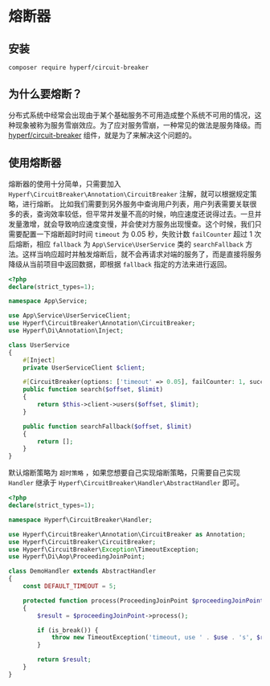 # 熔断器

## 安装

```
composer require hyperf/circuit-breaker
```

## 为什么要熔断？

分布式系统中经常会出现由于某个基础服务不可用造成整个系统不可用的情况，这种现象被称为服务雪崩效应。为了应对服务雪崩，一种常见的做法是服务降级。而 [hyperf/circuit-breaker](https://github.com/hyperf/circuit-breaker) 组件，就是为了来解决这个问题的。

## 使用熔断器

熔断器的使用十分简单，只需要加入 `Hyperf\CircuitBreaker\Annotation\CircuitBreaker` 注解，就可以根据规定策略，进行熔断。
比如我们需要到另外服务中查询用户列表，用户列表需要关联很多的表，查询效率较低，但平常并发量不高的时候，响应速度还说得过去。一旦并发量激增，就会导致响应速度变慢，并会使对方服务出现慢查。这个时候，我们只需要配置一下熔断超时时间 `timeout` 为 0.05 秒，失败计数 `failCounter` 超过 1 次后熔断，相应 `fallback` 为 `App\Service\UserService` 类的 `searchFallback` 方法。这样当响应超时并触发熔断后，就不会再请求对端的服务了，而是直接将服务降级从当前项目中返回数据，即根据 `fallback` 指定的方法来进行返回。

```php
<?php
declare(strict_types=1);

namespace App\Service;

use App\Service\UserServiceClient;
use Hyperf\CircuitBreaker\Annotation\CircuitBreaker;
use Hyperf\Di\Annotation\Inject;

class UserService
{
    #[Inject]
    private UserServiceClient $client;

    #[CircuitBreaker(options: ['timeout' => 0.05], failCounter: 1, successCounter: 1, fallback: "App\Service\UserService::searchFallback")]
    public function search($offset, $limit)
    {
        return $this->client->users($offset, $limit);
    }

    public function searchFallback($offset, $limit)
    {
        return [];
    }
}

```

默认熔断策略为 `超时策略` ，如果您想要自己实现熔断策略，只需要自己实现 `Handler` 继承于 `Hyperf\CircuitBreaker\Handler\AbstractHandler` 即可。

```php
<?php
declare(strict_types=1);

namespace Hyperf\CircuitBreaker\Handler;

use Hyperf\CircuitBreaker\Annotation\CircuitBreaker as Annotation;
use Hyperf\CircuitBreaker\CircuitBreaker;
use Hyperf\CircuitBreaker\Exception\TimeoutException;
use Hyperf\Di\Aop\ProceedingJoinPoint;

class DemoHandler extends AbstractHandler
{
    const DEFAULT_TIMEOUT = 5;

    protected function process(ProceedingJoinPoint $proceedingJoinPoint, CircuitBreaker $breaker, Annotation $annotation)
    {
        $result = $proceedingJoinPoint->process();

        if (is_break()) {
            throw new TimeoutException('timeout, use ' . $use . 's', $result);
        }

        return $result;
    }
}

```
